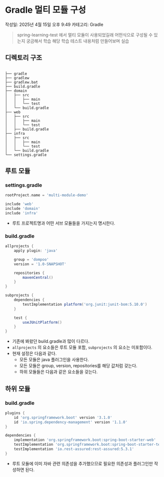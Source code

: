 # Gradle 멀티 모듈 구성

작성일: 2025년 4월 15일 오후 9:49
카테고리: Gradle

> spring-learning-test 에서 멀티 모듈이 사용되었길래 어떤식으로 구성될 수 있는지 궁금해서 학습
해당 학습 테스트 내용처럼 만들어보며 실습
> 

## 디렉토리 구조

```

├── gradle
├── gradlew
├── gradlew.bat
├── build.gradle
├── domain
│   ├── src
│   │   ├── main
│   │   └── test
│   └── build.gradle
├── web
│   ├── src
│   │   ├── main
│   │   └── test
│   ├── build.gradle
├── infra
│   ├── src
│   │   ├── main
│   │   └── test
│   └── build.gradle
└── settings.gradle
```

## 루트 모듈

### settings.gradle

```groovy
rootProject.name = 'multi-module-demo'

include 'web'
include 'domain'
include 'infra'
```

- 루트 프로젝트명과 어떤 서브 모듈들을 가지는지 명시한다.

### build.gradle

```groovy
allprojects {
    apply plugin: 'java'

    group = 'dompoo'
    version = '1.0-SNAPSHOT'

    repositories {
        mavenCentral()
    }
}

subprojects {
    dependencies {
        testImplementation platform('org.junit:junit-bom:5.10.0')
    }

    test {
        useJUnitPlatform()
    }
}

```

- 기존에 봐왔던 build.gradle과 많이 다르다.
- `allprojects` 의 요소들은 루트 모듈 포함, `subprojects` 의 요소는 미포함이다.
- 현재 설정은 다음과 같다.
    - 모든 모듈은 java 플러그인을 사용한다.
    - 모든 모듈은 group, version, repositories를 해당 값처럼 갖는다.
    - 하위 모듈들은 다음과 같은 요소들을 갖는다.

## 하위 모듈

### build.gradle

```groovy
plugins {
    id 'org.springframework.boot' version '3.1.0'
    id 'io.spring.dependency-management' version '1.1.0'
}

dependencies {
    implementation 'org.springframework.boot:spring-boot-starter-web'
    testImplementation 'org.springframework.boot:spring-boot-starter-test'
    testImplementation 'io.rest-assured:rest-assured:5.3.1'
}
```

- 루트 모듈에 이미 자바 관련 의존성을 추가했으므로 필요한 의존성과 플러그인만 작성하면 된다.